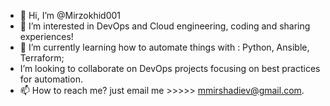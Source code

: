 - 👋 Hi, I’m @Mirzokhid001
- 👀 I’m interested in DevOps and Cloud engineering, coding and sharing experiences!
- 🌱 I’m currently learning how to automate things with : Python, Ansible, Terraform;
- I’m looking to collaborate on DevOps projects focusing on best practices for automation.
- 📫 How to reach me? just email me >>>>> mmirshadiev@gmail.com.

<!---
Mirzokhid001/Mirzokhid001 is a ✨ special ✨ repository because its `README.md` (this file) appears on your GitHub profile.
You can click the Preview link to take a look at your changes.
--->
